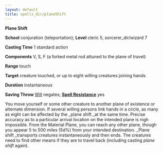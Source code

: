 ```yaml
---
layout: default
title: spells_dir/planeShift
---
```

 **Plane Shift**

**School** conjuration (teleportation); **Level** cleric 5, sorcerer_dir/wizard 7

**Casting Time** 1 standard action

**Components** V, S, F (a forked metal rod attuned to the plane of travel)

**Range** touch

**Target** creature touched, or up to eight willing creatures joining hands

**Duration** instantaneous

**Saving Throw** [Will](../../combat#_will) negates; **[Spell Resistance](../../glossary#_spell-resistance)** yes

You move yourself or some other creature to another plane of existence or alternate dimension. If several willing persons link hands in a circle, as many as eight can be affected by the _plane shift _at the same time. Precise accuracy as to a particular arrival location on the intended plane is nigh impossible. From the Material Plane, you can reach any other plane, though you appear 5 to 500 miles (5d%) from your intended destination. _Plane shift _transports creatures instantaneously and then ends. The creatures need to find other means if they are to travel back (including casting _plane shift_ again).


